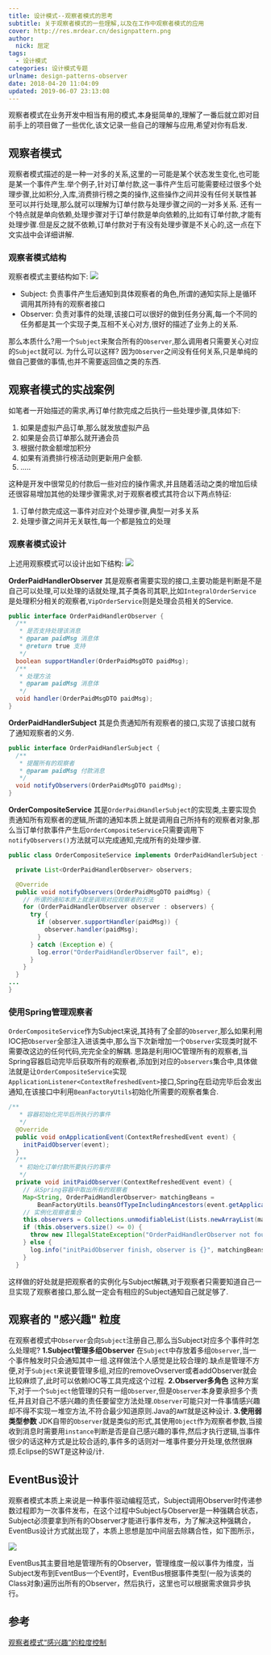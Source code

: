 ```yaml
---
title: 设计模式--观察者模式的思考
subtitle: 关于观察者模式的一些理解,以及在工作中观察者模式的应用
cover: http://res.mrdear.cn/designpattern.png
author: 
  nick: 屈定
tags:
  - 设计模式
categories: 设计模式专题
urlname: design-patterns-observer
date: 2018-04-20 11:04:09
updated: 2019-06-07 23:13:08
---
```

观察者模式在业务开发中相当有用的模式,本身挺简单的,理解了一番后就立即对目前手上的项目做了一些优化,该文记录一些自己的理解与应用,希望对你有启发.

## 观察者模式
观察者模式描述的是一种一对多的关系,这里的一可能是某个状态发生变化,也可能是某一个事件产生.举个例子,针对订单付款,这一事件产生后可能需要经过很多个处理步骤,比如积分,入库,消费排行榜之类的操作,这些操作之间并没有任何关联性甚至可以并行处理,那么就可以理解为订单付款与处理步骤之间的一对多关系.
还有一个特点就是单向依赖,处理步骤对于订单付款是单向依赖的,比如有订单付款,才能有处理步骤.但是反之就不依赖,订单付款对于有没有处理步骤是不关心的,这一点在下文实战中会详细讲解.

### 观察者模式结构
观察者模式主要结构如下:
![](http://res.mrdear.cn/1524063218.png)
- Subject: 负责事件产生后通知到具体观察者的角色,所谓的通知实际上是循环调用其所持有的观察者接口
- Observer: 负责对事件的处理,该接口可以很好的做到任务分离,每一个不同的任务都是其一个实现子类,互相不关心对方,很好的描述了业务上的关系.

那么本质什么?用一个`Subject`来聚合所有的`Observer`,那么调用者只需要关心对应的`Subject`就可以.
为什么可以这样? 因为`Observer`之间没有任何关系,只是单纯的做自己要做的事情,也并不需要返回值之类的东西.

## 观察者模式的实战案例
如笔者一开始描述的需求,再订单付款完成之后执行一些处理步骤,具体如下:
1. 如果是虚拟产品订单,那么就发放虚拟产品
2. 如果是会员订单那么就开通会员
3. 根据付款金额增加积分
4. 如果有消费排行榜活动则更新用户金额.
5. .....

这种是开发中很常见的付款后一些对应的操作需求,并且随着活动之类的增加后续还很容易增加其他的处理步骤需求,对于观察者模式其符合以下两点特征:
1. 订单付款完成这一事件对应对个处理步骤,典型一对多关系
2. 处理步骤之间并无关联性,每一个都是独立的处理

### 观察者模式设计
上述用观察模式可以设计出如下结构:
![](http://res.mrdear.cn/1524065151.png)

**OrderPaidHandlerObserver**
其是观察者需要实现的接口,主要功能是判断是不是自己可以处理,可以处理的话就处理,其子类各司其职,比如`IntegralOrderService`是处理积分相关的观察者,`VipOrderService`则是处理会员相关的Service.
```java
public interface OrderPaidHandlerObserver {
  /**
   * 是否支持处理该消息
   * @param paidMsg 消息体
   * @return true 支持
   */
  boolean supportHandler(OrderPaidMsgDTO paidMsg);
  /**
   * 处理方法
   * @param paidMsg 消息体
   */
  void handler(OrderPaidMsgDTO paidMsg);
}
```
**OrderPaidHandlerSubject**
其是负责通知所有观察者的接口,实现了该接口就有了通知观察者的义务.
```java
public interface OrderPaidHandlerSubject {
  /**
   * 提醒所有的观察者
   * @param paidMsg 付款消息
   */
  void notifyObservers(OrderPaidMsgDTO paidMsg);
}
```
**OrderCompositeService**
其是`OrderPaidHandlerSubject`的实现类,主要实现负责通知所有观察者的逻辑,所谓的通知本质上就是调用自己所持有的观察者对象,那么当订单付款事件产生后`OrderCompositeService`只需要调用下`notifyObservers()`方法就可以完成通知,完成所有的处理步骤.
```java
public class OrderCompositeService implements OrderPaidHandlerSubject {

  private List<OrderPaidHandlerObserver> observers;

  @Override
  public void notifyObservers(OrderPaidMsgDTO paidMsg) {
    // 所谓的通知本质上就是调用对应观察者的方法
    for (OrderPaidHandlerObserver observer : observers) {
      try {
        if (observer.supportHandler(paidMsg)) {
          observer.handler(paidMsg);
        }
      } catch (Exception e) {
        log.error("OrderPaidHandlerObserver fail", e);
      }
    }
  }
...
}
```

### 使用Spring管理观察者
`OrderCompositeService`作为Subject来说,其持有了全部的`Observer`,那么如果利用IOC把`Observer`全部注入进该类中,那么当下次新增加一个`Observer`实现类时就不需要改这边的任何代码,完完全全的解耦.
思路是利用IOC管理所有的观察者,当Spring容器启动完毕后获取所有的观察者,添加到对应的`observers`集合中,具体做法就是让`OrderCompositeService`实现`ApplicationListener<ContextRefreshedEvent>`接口,Spring在启动完毕后会发出通知,在该接口中利用`BeanFactoryUtils`初始化所需要的观察者集合.
```java
/**
   * 容器初始化完毕后所执行的事件
   */
  @Override
  public void onApplicationEvent(ContextRefreshedEvent event) {
    initPaidObserver(event);
  }
  /**
   * 初始化订单付款所要执行的事件
   */
  private void initPaidObserver(ContextRefreshedEvent event) {
    // 从Spring容器中取出所有的观察者
    Map<String, OrderPaidHandlerObserver> matchingBeans =
        BeanFactoryUtils.beansOfTypeIncludingAncestors(event.getApplicationContext(), OrderPaidHandlerObserver.class, true, false);
    // 实例化观察者集合
    this.observers = Collections.unmodifiableList(Lists.newArrayList(matchingBeans.values()));
    if (this.observers.size() <= 0) {
      throw new IllegalStateException("OrderPaidHandlerObserver not found");
    } else {
      log.info("initPaidObserver finish, observer is {}", matchingBeans.keySet());
    }
  }
```

这样做的好处就是把观察者的实例化与Subject解耦,对于观察者只需要知道自己一旦实现了观察者接口,那么就一定会有相应的Subject通知自己就足够了.

## 观察者的 "感兴趣" 粒度
在观察者模式中`Observer`会向`Subject`注册自己,那么当Subject对应多个事件时怎么处理呢?
**1.Subject管理多组Observer**
在`Subject`中存放着多组`Observer`,当一个事件触发时只会通知其中一组.这样做法个人感觉是比较合理的.缺点是管理不方便,对于`Subject`来说要管理多组,对应的removeOvserver或者addObserver就会比较麻烦了,此时可以依赖IOC等工具完成这个过程.
**2.Observer多角色**
这种方案下,对于一个`Subject`他管理的只有一组`Observer`,但是`Observer`本身要承担多个责任,并且对自己不感兴趣的责任要留空方法处理.`Observer`可能只对一件事情感兴趣却不得不实现一堆空方法,不符合最少知道原则.Java的`AWT`就是这种设计.
**3.使用弱类型参数**
JDK自带的`Observer`就是类似的形式,其使用`Object`作为观察者参数,当接收到消息时需要用`instance`判断是否是自己感兴趣的事件,然后才执行逻辑,当事件很少的话这种方式是比较合适的,事件多的话则对一堆事件要分开处理,依然很麻烦.Eclipse的SWT是这种设/计.

## EventBus设计
观察者模式本质上来说是一种事件驱动编程范式，Subject调用Observer时传递参数过程即为一次事件发布，在这个过程中Subject与Observer是一种强耦合状态，Subject必须要拿到所有的Observer才能进行事件发布，为了解决这种强耦合，EventBus设计方式就出现了，本质上思想是加中间层去除耦合性，如下图所示，

![](http://res.mrdear.cn/1559919617.png)

EventBus其主要目地是管理所有的Observer，管理维度一般以事件为维度，当Subject发布到EventBus一个Event时，EventBus根据事件类型(一般为该类的Class对象)遍历出所有的Observer，然后执行，这里也可以根据需求做异步执行。


## 参考
[观察者模式“感兴趣”的粒度控制](http://javatar.iteye.com/blog/38775)